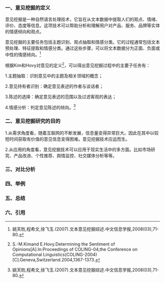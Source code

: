 ### 一、意见挖掘的定义
意见挖掘是一种自然语言处理技术，它旨在从文本数据中提取人们的观点、情绪、评价、态度等信息。这项技术可以帮助分析和理解用户对产品、服务、品牌等实体的情感倾向和观点。

意见挖掘的主要任务包括主题识别、观点抽取和情感分类。它的过程通常包括文本预处理、特征提取和情感分类。通过这些步骤，可以将文本数据分为正面、负面或中性的情感倾向。[^1]

根据Kim和Hovy对意见的定义[^2]，可以得出意见挖掘过程中的主要子任务有：

1.主题抽取：识别意见中的主题及相关领域的概念；

2.意见持有者识别：确定意见表述的作者与谈话者；

3.陈述的选择：确定意见表述的范围以及过滤客观的表达；

4.情感分析：判定意见陈述的倾向。[^1]

### 二、意见挖掘研究的目的
1.从需求角度看，随着互联网的不断发展，信息量变得异常巨大。因此在其中以较短时间获取有价值的意见信息变得困难。意见挖掘技术应运而生。

2.从应用的角度看，意见挖掘技术可以应用于现实生活中的多方面。比如市场研究、产品改进、个性推荐、舆情监控、社交媒体分析等等。

### 三、对比分析

### 四、举例
### 五、总结
### 六、引用
[^1]:姚天昉,程希文,徐飞玉.(2007).文本意见挖掘综述.中文信息学报,2008(03),71-80.
[^2]:S.-M.Kimand E.Hovy.Determining the Sentiment of Opinions[A].In:Proceedings of COLING-04,the Conference on Computational Linguistics(COLING-2004)[C].Geneva,Switzerland.2004,1367-1373.
